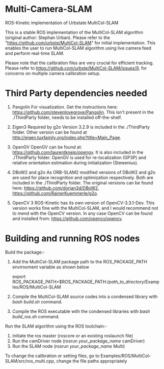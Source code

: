 # Multi-Camera-SLAM

ROS-Kinetic implementation of Urbstate MultiCol-SLAM

This is a stable ROS implementation of the MultiCol-SLAM algorithm (original author: Stephan Urban). Please refer to the 
"https://github.com/urbste/MultiCol-SLAM" for initial implementation. This enables the user to run MultiCol-SLAM algorithm using live camera feed and perform real-time SLAM. 

Please note that the calibration files are very crucial for efficient tracking. Please refer to https://github.com/urbste/MultiCol-SLAM/issues/9, for concerns on multiple camera calibration setup.

# Third Party dependencies needed

1) Pangolin
For visualization. Get the instructions here: https://github.com/stevenlovegrove/Pangolin. This isn't present in the ./ThirdParty folder, needs to be installed off-the-shelf.
   
2) Eigen3
Required by g2o Version 3.2.9 is included in the ./ThirdParty folder. Other version can be found at http://eigen.tuxfamily.org/index.php?title=Main_Page.
   
3) OpenGV
OpenGV can be found at: https://github.com/laurentkneip/opengv. It is also included in the ./ThirdParty folder. OpenGV is used for re-localization (GP3P) and relative orientation estimation during initialization (Stewenius).

4) DBoW2 and g2o
As ORB-SLAM2 modified versions of DBoW2 and g2o are used for place recognition and optimization respectively. Both are included in the ./ThirdParty folder. The original versions can be found here: https://github.com/dorian3d/DBoW2, https://github.com/RainerKuemmerle/g2o.

5) OpenCV 3
ROS-Kinetic has its own version of OpenCV-3.3.1-Dev. This version works fine with the MultiCol-SLAM, and I would recommend not to mend with the OpenCV version. In any case OpenCV can be found and installed from: https://github.com/opencv/opencv.

# Building and running ROS nodes

Build the package:-
1) Add the MultiCol-SLAM package path to the ROS_PACKAGE_PATH envirnoment variable as shown below 

   export ROS_PACKAGE_PATH=$ROS_PACKAGE_PATH:/*path_to_directory*/Examples/ROS/MultiCol-SLAM
   
2) Compile the MultiCol-SLAM source codes into a condensed library with *bash build.sh* command.
3) Compile the ROS executable with the condensed libraries with *bash build_ros.sh* command.

Run the SLAM algorithm using the ROS toolchain:-
1) Initiate the ros master (roscore or an existing roslaunch file)
2) Run the camDriver node (rosrun *your_package_name* camDriver)
3) Run the SLAM node (rosrun *your_package_name* Multi)

To change the calibration or setting files, go to Examples/ROS/MultiCol-SLAM/src/ros_multi.cpp, change the file paths appropriately

